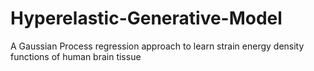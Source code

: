 # Hyperelastic-Generative-Model
A Gaussian Process regression approach to learn strain energy density functions of human brain tissue
